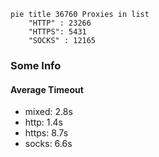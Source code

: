
```mermaid
pie title 36760 Proxies in list
    "HTTP" : 23266
    "HTTPS": 5431
    "SOCKS" : 12165
```

### Some Info
#### Average Timeout

- mixed: 2.8s
- http: 1.4s
- https: 8.7s
- socks: 6.6s